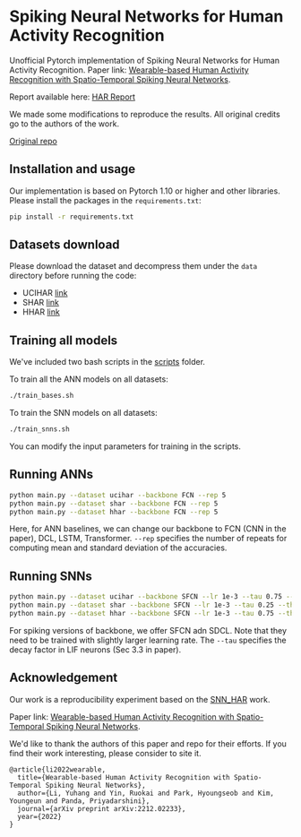 # Spiking Neural Networks for Human Activity Recognition

Unofficial Pytorch implementation of Spiking Neural Networks for Human Activity Recognition. 
Paper link: [Wearable-based Human Activity Recognition with
Spatio-Temporal Spiking Neural Networks](https://arxiv.org/pdf/2212.02233.pdf).

Report available here: [HAR Report](/report/HAR_Report.pdf)

We made some modifications to reproduce the results. All original credits go to the authors of the work.

[Original repo](https://github.com/Intelligent-Computing-Lab-Yale/SNN_HAR)

## Installation and usage

Our implementation is based on Pytorch 1.10 or higher and other libraries. 
Please install the packages in the ``requirements.txt``:
```bash
pip install -r requirements.txt
```

## Datasets download

Please download the dataset and decompress them under the `data` directory before running the code:

- UCIHAR [link](https://archive.ics.uci.edu/ml/datasets/human+activity+recognition+using+smartphones)
- SHAR [link](http://www.sal.disco.unimib.it/technologies/unimib-shar/)
- HHAR [link](http://archive.ics.uci.edu/ml/datasets/heterogeneity+activity+recognition)

## Training all models

We've included two bash scripts in the [scripts](./scripts/) folder. 

To train all the ANN models on all datasets:

```bash
./train_bases.sh

```

To train the SNN models on all datasets:

```bash
./train_snns.sh

```

You can modify the input parameters for training in the scripts.

## Running ANNs

```bash
python main.py --dataset ucihar --backbone FCN --rep 5
python main.py --dataset shar --backbone FCN --rep 5
python main.py --dataset hhar --backbone FCN --rep 5
```

Here, for ANN baselines, we can change our backbone to FCN (CNN in the paper), DCL, LSTM, Transformer.
`--rep` specifies the number of repeats for computing mean and standard deviation of the accuracies. 


## Running SNNs

```bash
python main.py --dataset ucihar --backbone SFCN --lr 1e-3 --tau 0.75 --thresh 0.5
python main.py --dataset shar --backbone SFCN --lr 1e-3 --tau 0.25 --thresh 0.5
python main.py --dataset hhar --backbone SFCN --lr 1e-3 --tau 0.75 --thresh 0.5
```

For spiking versions of backbone, we offer SFCN adn SDCL.
Note that they need to be trained with slightly larger learning rate.
The `--tau` specifies the decay factor in LIF neurons (Sec 3.3 in paper). 


## Acknowledgement

Our work is a reproducibility experiment based on the [SNN_HAR](https://github.com/Intelligent-Computing-Lab-Yale/SNN_HAR) work.

Paper link: [Wearable-based Human Activity Recognition with
Spatio-Temporal Spiking Neural Networks](https://arxiv.org/pdf/2212.02233.pdf).

We'd like to thank the authors of this paper and repo for their efforts. If you find their work interesting, please consider to site it.
 
```
@article{li2022wearable,
  title={Wearable-based Human Activity Recognition with Spatio-Temporal Spiking Neural Networks},
  author={Li, Yuhang and Yin, Ruokai and Park, Hyoungseob and Kim, Youngeun and Panda, Priyadarshini},
  journal={arXiv preprint arXiv:2212.02233},
  year={2022}
}
```





